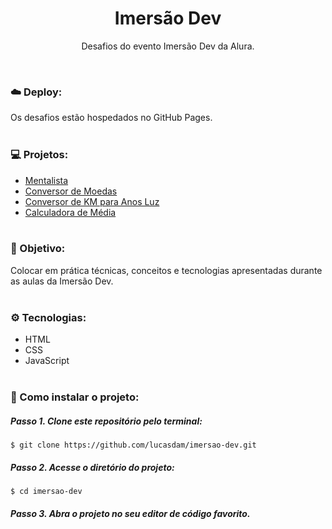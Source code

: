 <h1 align="center">Imersão Dev</h1>
<p align="center">Desafios do evento Imersão Dev da Alura.</p> <br />

### ☁️ Deploy:
Os desafios estão hospedados no GitHub Pages.
<br /> <br />

### 💻 Projetos:
- <a href="https://lucasdam.github.io/imersao-dev/mentalista/">Mentalista</a>
- <a href="https://lucasdam.github.io/imersao-dev/conversor-de-moedas/">Conversor de Moedas</a>
- <a href="https://lucasdam.github.io/imersao-dev/conversor-estelar/">Conversor de KM para Anos Luz</a>
- <a href="https://lucasdam.github.io/imersao-dev/calculadora-de-media/">Calculadora de Média</a>
<br /> <br />

### 🎯 Objetivo:
Colocar em prática técnicas, conceitos e tecnologias apresentadas durante as aulas da Imersão Dev.
<br /> <br />

### ⚙️ Tecnologias:
- HTML
- CSS
- JavaScript
<br /> <br />


### 📂 Como instalar o projeto:

##### Passo 1. Clone este repositório pelo terminal:
```
$ git clone https://github.com/lucasdam/imersao-dev.git
```
##### Passo 2. Acesse o diretório do projeto:
```
$ cd imersao-dev
```
##### Passo 3. Abra o projeto no seu editor de código favorito.